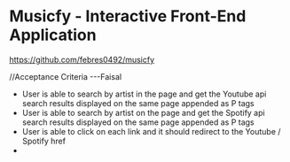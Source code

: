 # Musicfy - Interactive Front-End Application

https://github.com/febres0492/musicfy


//Acceptance Criteria ---Faisal 
* User is able to search by artist in the page and get the Youtube api search results displayed on the same page appended as P tags
* User is able to search by artist on the page and get the Spotify api search results displayed on the same page appended as P tags
* User is able to click on each link and it should redirect to the Youtube / Spotify href 
* 




